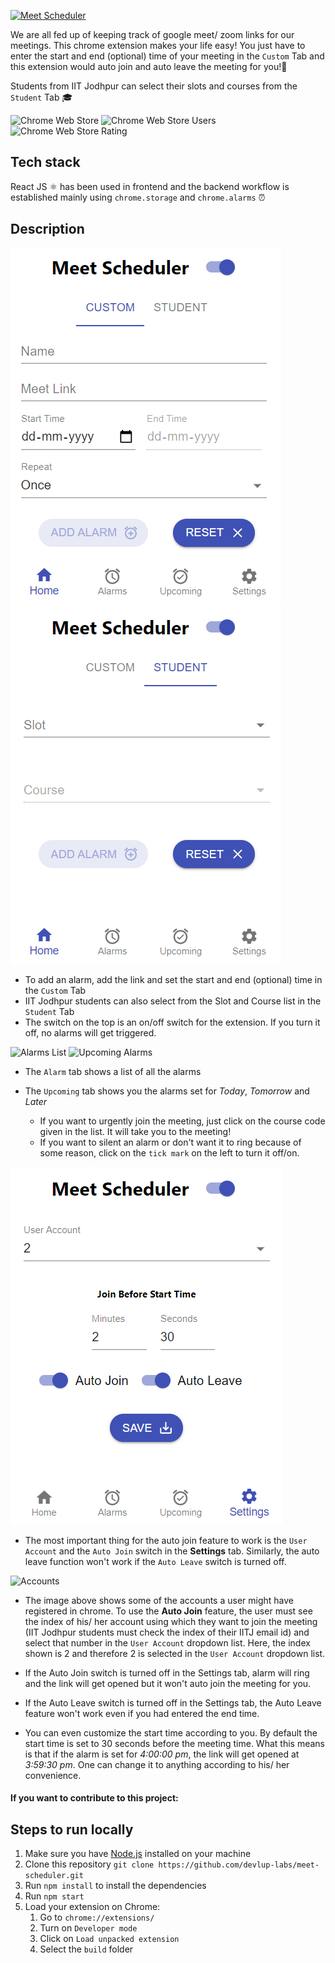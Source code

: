 [<img src="assets/chrome web store medium.png" alt="Meet Scheduler">](https://chrome.google.com/webstore/detail/auto-join-chrome-extensio/djlpjopjnkojimgiaefgbenbbkkknnln?hl=en)

We are all fed up of keeping track of google meet/ zoom links for our meetings. This chrome extension makes your life easy!
You just have to enter the start and end (optional) time of your meeting in the `Custom` Tab and this extension would auto join and auto leave the meeting for you!🚀

Students from IIT Jodhpur can select their slots and courses from the `Student` Tab 🎓

![Chrome Web Store](https://img.shields.io/chrome-web-store/v/djlpjopjnkojimgiaefgbenbbkkknnln.svg?style=for-the-badge&logo=google-chrome&logoColor=white)
![Chrome Web Store Users](https://img.shields.io/chrome-web-store/d/djlpjopjnkojimgiaefgbenbbkkknnln.svg?style=for-the-badge&logo=google-chrome&logoColor=white)
![Chrome Web Store Rating](https://img.shields.io/chrome-web-store/rating/djlpjopjnkojimgiaefgbenbbkkknnln.svg?style=for-the-badge&logo=google-chrome&logoColor=white)

## Tech stack

React JS ⚛️ has been used in frontend and the backend workflow is established mainly using `chrome.storage` and `chrome.alarms` ⏰

## Description

<img src="assets/custom form.png" alt="Custom Form">
<img src="assets/students form.png" alt="Students Form">

- To add an alarm, add the link and set the start and end (optional) time in the `Custom` Tab
- IIT Jodhpur students can also select from the Slot and Course list in the `Student` Tab
- The switch on the top is an on/off switch for the extension. If you turn it off, no alarms will get triggered.

<img src="assets/alarms.png" alt="Alarms List">
<img src="assets/upcoming alarms 2.png" alt="Upcoming Alarms">

- The `Alarm` tab shows a list of all the alarms

- The `Upcoming` tab shows you the alarms set for _Today_, _Tomorrow_ and _Later_
  - If you want to urgently join the meeting, just click on the course code given in the list. It will take you to the meeting!
  - If you want to silent an alarm or don't want it to ring because of some reason, click on the `tick mark` on the left to turn it off/on.

<img src="assets/settings.png" alt="Settings">

- The most important thing for the auto join feature to work is the `User Account` and the `Auto Join` switch in the <b>Settings</b> tab.
  Similarly, the auto leave function won't work if the `Auto Leave` switch is turned off.

<img src="assets/accounts.jpeg" alt="Accounts">

- The image above shows some of the accounts a user might have registered in chrome. To use the <b>Auto Join</b> feature, the user must see the index of his/ her account using which they want to join the meeting (IIT Jodhpur students must check the index of their IITJ email id) and select that number in the `User Account` dropdown list. Here, the index shown is 2 and therefore 2 is selected in the `User Account` dropdown list.
- If the Auto Join switch is turned off in the Settings tab, alarm will ring and the link will get opened but it won't auto join the meeting for you.
- If the Auto Leave switch is turned off in the Settings tab, the Auto Leave feature won't work even if you had entered the end time.

- You can even customize the start time according to you. By default the start time is set to 30 seconds before the meeting time. What this means is that if the alarm is set for _4:00:00 pm_, the link will get opened at _3:59:30 pm_. One can change it to anything according to his/ her convenience.

#### If you want to contribute to this project:

## Steps to run locally

1. Make sure you have [Node.js](https://nodejs.org/en/download/) installed on your machine
1. Clone this repository `git clone https://github.com/devlup-labs/meet-scheduler.git`
1. Run `npm install` to install the dependencies
1. Run `npm start`
1. Load your extension on Chrome:
   1. Go to `chrome://extensions/`
   1. Turn on `Developer mode`
   1. Click on `Load unpacked extension`
   1. Select the `build` folder
